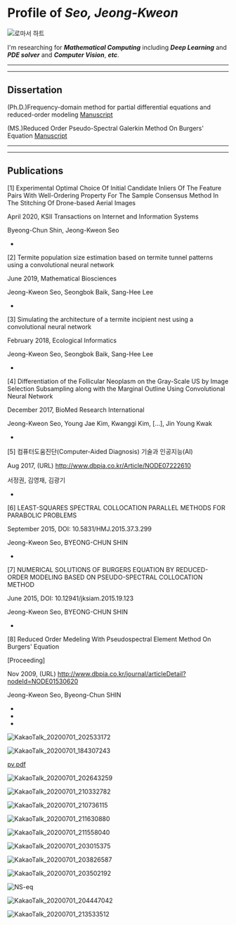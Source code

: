 # Profile of **_Seo, Jeong-Kweon_**
![로마서 하트](https://user-images.githubusercontent.com/26245409/86231332-5bbca180-bbcd-11ea-9c05-797234dcbb5f.png)

I'm researching for **_Mathematical Computing_** including **_Deep Learning_** and **_PDE solver_** and **_Computer Vision_**, **_etc_**.

*******************************************************************************
 
*******************************************************************************

## Dissertation
(Ph.D.)Frequency-domain method for partial differential equations and reduced-order modeling [Manuscript](http://www.riss.kr/search/detail/DetailView.do?p_mat_type=be54d9b8bc7cdb09&control_no=52e65d3a308b8c8cffe0bdc3ef48d419&outLink=N)

(MS.)Reduced Order Pseudo-Spectral Galerkin Method On Burgers' Equation [Manuscript](http://www.riss.or.kr/search/detail/DetailView.do?p_mat_type=be54d9b8bc7cdb09&control_no=62c250e0079aedfbffe0bdc3ef48d419)

*******************************************************************************

*******************************************************************************

## Publications
[1] Experimental Optimal Choice Of Initial Candidate Inliers Of The Feature Pairs With Well-Ordering Property For The Sample Consensus Method In The Stitching Of Drone-based Aerial Images

April 2020, KSII Transactions on Internet and Information Systems

Byeong-Chun Shin, Jeong-Kweon Seo

*

[2] Termite population size estimation based on termite tunnel patterns using a convolutional neural network

June 2019, Mathematical Biosciences

Jeong-Kweon Seo, Seongbok Baik, Sang-Hee Lee

*

[3] Simulating the architecture of a termite incipient nest using a convolutional neural network

February 2018, Ecological Informatics

Jeong-Kweon Seo, Seongbok Baik, Sang-Hee Lee

*

[4] Differentiation of the Follicular Neoplasm on the Gray-Scale US by Image Selection Subsampling along with the Marginal Outline Using Convolutional Neural Network

December 2017, BioMed Research International

Jeong-Kweon Seo, Young Jae Kim, Kwanggi Kim, [...], Jin Young Kwak

*

[5] 컴퓨터도움진단(Computer-Aided Diagnosis) 기술과 인공지능(AI)

Aug 2017, (URL) http://www.dbpia.co.kr/Article/NODE07222610

서정권, 김영재, 김광기

*

[6] LEAST-SQUARES SPECTRAL COLLOCATION PARALLEL METHODS FOR PARABOLIC PROBLEMS

September 2015, DOI: 10.5831/HMJ.2015.37.3.299

Jeong-Kweon Seo, BYEONG-CHUN SHIN

*

[7] NUMERICAL SOLUTIONS OF BURGERS EQUATION BY REDUCED-ORDER MODELING BASED ON PSEUDO-SPECTRAL COLLOCATION METHOD

June 2015, DOI: 10.12941/jksiam.2015.19.123

Jeong-Kweon Seo, BYEONG-CHUN SHIN

*

[8] Reduced Order Medeling With Pseudospectral Element Method On Burgers' Equation

[Proceeding]

Nov 2009, (URL) http://www.dbpia.co.kr/journal/articleDetail?nodeId=NODE01530620

Jeong-Kweon Seo, Byeong-Chun SHIN

*

*

*

![KakaoTalk_20200701_202533172](https://user-images.githubusercontent.com/26245409/86244101-67669300-bbe2-11ea-93bd-46475606a870.jpg)

![KakaoTalk_20200701_184307243](https://user-images.githubusercontent.com/26245409/86231023-db963c00-bbcc-11ea-8749-7746e39424ab.jpg)

[pv.pdf](https://github.com/seojksc/seojksc.github.io/files/4857822/pv.pdf)

![KakaoTalk_20200701_202643259](https://user-images.githubusercontent.com/26245409/86243816-f45d1c80-bbe1-11ea-96cd-022fa620b152.jpg)

![KakaoTalk_20200701_210332782](https://user-images.githubusercontent.com/26245409/86243728-d55e8a80-bbe1-11ea-9dfc-0de508894648.png)

![KakaoTalk_20200701_210736115](https://user-images.githubusercontent.com/26245409/86243632-afd18100-bbe1-11ea-86bc-31b0adb54a97.png)

![KakaoTalk_20200701_211630880](https://user-images.githubusercontent.com/26245409/86243616-a8aa7300-bbe1-11ea-9bac-0a12b88b35b8.png)

![KakaoTalk_20200701_211558040](https://user-images.githubusercontent.com/26245409/86243596-9f210b00-bbe1-11ea-80e3-2f075e770915.png)

![KakaoTalk_20200701_203015375](https://user-images.githubusercontent.com/26245409/86243519-8284d300-bbe1-11ea-80de-f251d6df35cc.png)

![KakaoTalk_20200701_203826587](https://user-images.githubusercontent.com/26245409/86243494-7436b700-bbe1-11ea-8769-9bf71ee4dc60.png)

![KakaoTalk_20200701_203502192](https://user-images.githubusercontent.com/26245409/86243467-684af500-bbe1-11ea-811c-43995e2cb5cf.jpg)

![NS-eq](https://user-images.githubusercontent.com/26245409/86243411-4e111700-bbe1-11ea-8631-62a81a39026e.PNG)

![KakaoTalk_20200701_204447042](https://user-images.githubusercontent.com/26245409/86243351-3043b200-bbe1-11ea-8bb5-73c5a5afec07.png)




![KakaoTalk_20200701_213533512](https://user-images.githubusercontent.com/26245409/86244972-b95be880-bbe3-11ea-884c-13310b031fc0.jpg)
